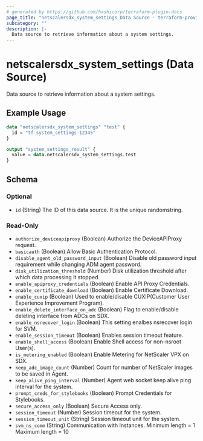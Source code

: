 ```yaml
---
# generated by https://github.com/hashicorp/terraform-plugin-docs
page_title: "netscalersdx_system_settings Data Source - terraform-provider-netscalersdx"
subcategory: ""
description: |-
  Data source to retrieve information about a system settings.
---
```


# netscalersdx_system_settings (Data Source)

Data source to retrieve information about a system settings.

## Example Usage

```terraform
data "netscalersdx_system_settings" "test" {
  id = "tf-system_settings-12345"
}

output "system_settings_result" {
  value = data.netscalersdx_system_settings.test
}
```

<!-- schema generated by tfplugindocs -->
## Schema

### Optional

- `id` (String) The ID of this data source. It is the unique randomstring.

### Read-Only

- `authorize_deviceapiproxy` (Boolean) Authorize the DeviceAPIProxy request.
- `basicauth` (Boolean) Allow Basic Authentication Protocol.
- `disable_agent_old_password_input` (Boolean) Disable old password input requirement while changing ADM agent password.
- `disk_utilization_threshold` (Number) Disk utilization threshold after which data processing it stopped.
- `enable_apiproxy_credentials` (Boolean) Enable API Proxy Credentials.
- `enable_certificate_download` (Boolean) Enable Certificate Download.
- `enable_cuxip` (Boolean) Used to enable/disable CUXIP(Customer User Experience Improvement Program).
- `enable_delete_interface_on_adc` (Boolean) Flag to enable/disable deleting interface from ADCs on SDX.
- `enable_nsrecover_login` (Boolean) This setting enalbes nsrecover login for SVM.
- `enable_session_timeout` (Boolean) Enables session timeout feature.
- `enable_shell_access` (Boolean) Enable Shell access for non-nsroot User(s).
- `is_metering_enabled` (Boolean) Enable Metering for NetScaler VPX on SDX.
- `keep_adc_image_count` (Number) Count for number of NetScaler images to be saved in Agent.
- `keep_alive_ping_interval` (Number) Agent web socket keep alive ping interval for the system.
- `prompt_creds_for_stylebooks` (Boolean) Prompt Credentials for Stylebooks.
- `secure_access_only` (Boolean) Secure Access only.
- `session_timeout` (Number) Session timeout for the system.
- `session_timeout_unit` (String) Session timeout unit for the system.
- `svm_ns_comm` (String) Communication with Instances. Minimum length =  1 Maximum length =  10

